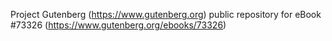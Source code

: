 Project Gutenberg (https://www.gutenberg.org) public repository for eBook #73326 (https://www.gutenberg.org/ebooks/73326)
